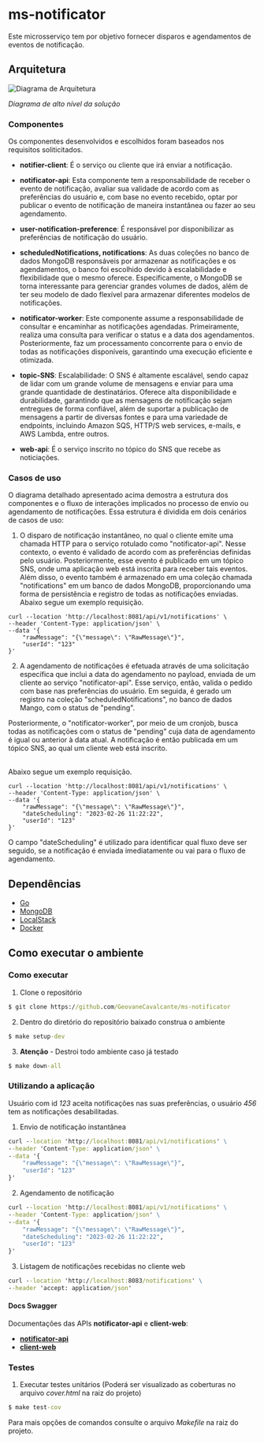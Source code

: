 # ms-notificator

Este microsserviço tem por objetivo fornecer disparos e agendamentos de eventos de notificação. 

## Arquitetura



![Diagrama de Arquitetura](https://gcdnb.pbrd.co/images/U83QdQSIl8je.png?o=1)

*Diagrama de alto nível da solução*

### Componentes

Os componentes desenvolvidos e escolhidos foram baseados nos requisitos soliticitados.

- **notifier-client**: É o serviço ou cliente que irá enviar a notificação.
- **notificator-api**: Esta componente tem a responsabilidade de receber o evento de notificação, avaliar sua validade de acordo com as preferências do usuário e, com base no evento recebido, optar por publicar o evento de notificação de maneira instantânea ou fazer ao seu agendamento.
- **user-notification-preference**: É responsável por disponibilizar as preferências de notificação do usuário.
- **scheduledNotifications, notifications**: As duas coleções no banco de dados MongoDB responsáveis por armazenar as notificações e os agendamentos, o banco foi escolhido devido à escalabilidade e flexibilidade que o mesmo oferece. Especificamente, o MongoDB se torna interessante para gerenciar grandes volumes de dados, além de ter seu modelo de dado flexível para armazenar diferentes modelos de notificações.
- **notificator-worker**: Este componente assume a responsabilidade de consultar e encaminhar as notificações agendadas. Primeiramente, realiza uma consulta para verificar o status e a data dos agendamentos. Posteriormente, faz um processamento concorrente para o envio de todas as notificações disponíveis, garantindo uma execução eficiente e otimizada.
- **topic-SNS**: Escalabilidade: O SNS é altamente escalável, sendo capaz de lidar com um grande volume de mensagens e enviar para uma grande quantidade de destinatários. Oferece alta disponibilidade e durabilidade, garantindo que as mensagens de notificação sejam entregues de forma confiável, além de suportar a publicação de mensagens a partir de diversas fontes e para uma variedade de endpoints, incluindo Amazon SQS, HTTP/S web services, e-mails, e AWS Lambda, entre outros.

- **web-api**: É o serviço inscrito no tópico do SNS que recebe as noticiações.


### Casos de uso
O diagrama detalhado apresentado acima demostra a estrutura dos componentes e o fluxo de interações implicados no processo de envio ou agendamento de notificações. Essa estrutura é dividida em dois cenários de casos de uso:

1. O disparo de notificação instantâneo, no qual o cliente emite uma chamada HTTP para o serviço rotulado como "notificator-api". Nesse contexto, o evento é validado de acordo com as preferências definidas pelo usuário. Posteriormente, esse evento é publicado em um tópico SNS, onde uma aplicação web está inscrita para receber tais eventos. Além disso, o evento também é armazenado em uma coleção chamada "notifications" em um banco de dados MongoDB, proporcionando uma forma de persistência e registro de todas as notificações enviadas.
\
Abaixo segue um exemplo requisição.

```
curl --location 'http://localhost:8081/api/v1/notifications' \
--header 'Content-Type: application/json' \
--data '{
    "rawMessage": "{\"message\": \"RawMessage\"}",
    "userId": "123"
}'
```

2. A agendamento de notificações é efetuada através de uma solicitação específica que inclui a data do agendamento no payload, enviada de um cliente ao serviço "notificator-api". Esse serviço, então, valida o pedido com base nas preferências do usuário. Em seguida, é gerado um registro na coleção "scheduledNotifications", no banco de dados Mango, com o status de "pending".

Posteriormente, o "notificator-worker", por meio de um cronjob, busca todas as notificações com o status de "pending" cuja data de agendamento é igual ou anterior à data atual. A notificação é então publicada em um tópico SNS, ao qual um cliente web está inscrito.

\
Abaixo segue um exemplo requisição.

```
curl --location 'http://localhost:8081/api/v1/notifications' \
--header 'Content-Type: application/json' \
--data '{
    "rawMessage": "{\"message\": \"RawMessage\"}",
    "dateScheduling": "2023-02-26 11:22:22",
    "userId": "123"
}'
```
O campo "dateScheduling" é utilizado para identificar qual fluxo deve ser seguido, se a notificação é enviada imediatamente ou vai para o fluxo de agendamento.


## Dependências
- [Go](https://go.dev/learn/)
- [MongoDB](https://www.mongodb.com/docs/)
- [LocalStack](https://docs.localstack.cloud/getting-started/)
- [Docker](https://docs.docker.com/?_gl=1*owu4p0*_ga*MjExMzE3MDIxOS4xNjg0NDU3MTk4*_ga_XJWPQMJYHQ*MTY4ODMzMTc3My40LjEuMTY4ODMzMTc3NC41OS4wLjA.)

## Como executar o ambiente

### Como executar

1. Clone o repositório 


```cmd
$ git clone https://github.com/GeovaneCavalcante/ms-notificator
```
2. Dentro do diretório do repositório baixado construa o ambiente
```cmd
$ make setup-dev
```
3. **Atenção** - Destroi todo ambiente caso já testado 
```cmd
$ make down-all
```

### Utilizando a aplicação
Usuário com id *123* aceita notificações nas suas preferências, o usuário *456* tem as notificações desabilitadas.

1. Envio de notificação instantânea
```cmd
curl --location 'http://localhost:8081/api/v1/notifications' \
--header 'Content-Type: application/json' \
--data '{
    "rawMessage": "{\"message\": \"RawMessage\"}",
    "userId": "123"
}'
```


2. Agendamento de notificação
```cmd
curl --location 'http://localhost:8081/api/v1/notifications' \
--header 'Content-Type: application/json' \
--data '{
    "rawMessage": "{\"message\": \"RawMessage\"}",
    "dateScheduling": "2023-02-26 11:22:22",
    "userId": "123"
}'
```

3. Listagem de notificações recebidas no cliente web
```cmd
curl --location 'http://localhost:8083/notifications' \
--header 'accept: application/json'
```
#### Docs Swagger
Documentações das APIs **notificator-api** e **client-web**:
- [**notificator-api**](http://localhost:8081/swagger/index.html#/)
- [**client-web**](http://localhost:8083/apidocs/#/default/get_notifications)

### Testes
1. Executar testes unitários (Poderá ser visualizado as coberturas no arquivo *cover.html* na raiz do projeto)
```cmd
$ make test-cov
```

Para mais opções de comandos consulte o arquivo *Makefile* na raiz do projeto.

